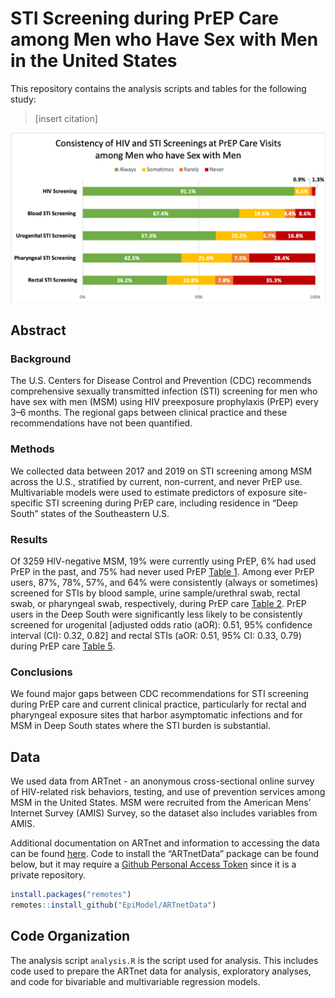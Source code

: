 # STI Screening during PrEP Care among Men who Have Sex with Men in the United States

This repository contains the analysis scripts and tables for the following study:

> [insert citation]

<img src="https://github.com/EpiModel/PrEP-STI-Test/blob/updates_branch/Figures/Figure_1.png">

## Abstract

### Background

The U.S. Centers for Disease Control and Prevention (CDC) recommends comprehensive sexually transmitted infection (STI) screening for men who have sex with men (MSM) using HIV preexposure prophylaxis (PrEP) every 3–6 months. The regional gaps between clinical practice and these recommendations have not been quantified.

### Methods

We collected data between 2017 and 2019 on STI screening among MSM across the U.S., stratified by current, non-current, and never PrEP use. Multivariable models were used to estimate predictors of exposure site-specific STI screening during PrEP care, including residence in “Deep South” states of the Southeastern U.S.

### Results

Of 3259 HIV-negative MSM, 19% were currently using PrEP, 6% had used PrEP in the past, and 75% had never used PrEP [Table 1](https://github.com/EpiModel/PrEP-STI-Test/blob/updates_branch/Figures/Table_1.pdf).  Among ever PrEP users, 87%, 78%, 57%, and 64% were consistently (always or sometimes) screened for STIs by blood sample, urine sample/urethral swab, rectal swab, or pharyngeal swab, respectively, during PrEP care [Table 2](https://github.com/EpiModel/PrEP-STI-Test/blob/updates_branch/Figures/Table_2.pdf). PrEP users in the Deep South were significantly less likely to be consistently screened for urogenital [adjusted odds ratio (aOR): 0.51, 95% confidence interval (CI): 0.32, 0.82] and rectal STIs (aOR: 0.51, 95% CI: 0.33, 0.79) during PrEP care [Table 5](https://github.com/EpiModel/PrEP-STI-Test/blob/updates_branch/Figures/Table_5.pdf).

### Conclusions

We found major gaps between CDC recommendations for STI screening during PrEP care and current clinical practice, particularly for rectal and pharyngeal exposure sites that harbor asymptomatic infections and for MSM in Deep South states where the STI burden is substantial.

## Data

We used data from ARTnet - an anonymous cross-sectional online survey of HIV-related risk behaviors, testing, and use of prevention services among MSM in the United States. MSM were recruited from the American Mens’ Internet Survey (AMIS) Survey, so the dataset also includes variables from AMIS.

Additional documentation on ARTnet and information to accessing the data can be found [here](https://github.com/EpiModel/ARTnetData). Code to install the “ARTnetData” package can be found below, but it may require a [Github Personal Access Token](https://help.github.com/en/articles/creating-a-personal-access-token-for-the-command-line) since it is a private repository.

```r
install.packages("remotes")
remotes::install_github("EpiModel/ARTnetData")
```

## Code Organization

The analysis script `analysis.R` is the script used for analysis. This includes code used to prepare the ARTnet data for analysis, exploratory analyses, and code for bivariable and multivariable regression models. 